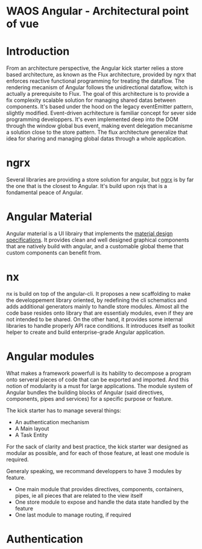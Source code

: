 # WAOS Angular - Architectural point of vue

# Introduction
From an architecture perspective, the Angular kick starter relies a store based architecture, as known as the Flux architecture, provided by ngrx that enforces reactive functional programming for treating the dataflow. The rendering mecanism of Angular follows the unidirectional dataflow, witch is actually a prerequisite to Flux.
The goal of this architecture is to provide a fix complexity scalable solution for managing shared datas between components. It's based under the hood on the legacy eventEmitter pattern, slightly modified.
Event-driven acrhitecture is familiar concept for sever side programming developpers. It's even implemented deep into the DOM through the window global bus event, making event delegation mecanisme a solution close to the store pattern. The flux architecture generalize that idea for sharing and managing global datas through a whole application.

# ngrx
Several libraries are providing a store solution for angular, but [ngrx](https://github.com/ngrx/platform) is by far the one that is the closest to Angular. It's build upon rxjs that is a fondamental peace of Angular.

# Angular Material
Angular material is a UI librairy that implements the [material design specifications](https://material.io/). It provides clean and well designed graphical components that are natively build with angular, and a customable global theme that custom components can benefit from.

# nx
nx is build on top of the angular-cli. It proposes a new scaffolding to make the developpement library oriented, by redefining the cli schematics and adds additional generators mainly to handle store modules. Almost all the code base resides onto library that are essentialy modules, even if they are not intended to be shared.
On the other hand, it provides some internal libraries to handle properly API race conditions. It introduces itself as toolkit helper to create and build enterprise-grade Angular application.

# Angular modules
What makes a framework powerfull is its hability to decompose a program onto serveral pieces of code that can be exported and imported. And this notion of modularity is a must for large applications.
The module system of Angular bundles the building blocks of Angular (said directives, components, pipes and services) for a specific purpose or feature.

The kick starter has to manage several things:
* An authentication mechanism
* A Main layout
* A Task Entity 

For the sack of clarity and best practice, the kick starter war designed as modular as possible, and for each of those feature, at least one module is required.

Generaly speaking, we recommand developpers to have 3 modules by feature.
* One main module that provides directives, components, containers, pipes, ie all pieces that are related to the view itself
* One store module to expose and handle the data state handled by the feature
* One last module to manage routing, if required

# Authentication
